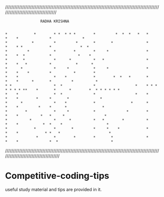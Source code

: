 ////////////////////////////////////////////////////////////////////////////////////////////////////////////////////////////////////


                    RADHA KRISHNA                       

     
    *            *        * *  * * *        *         *  *  *   *   *              *    *              *              *
    *           *         *         *       *       *               *              *    * *            *             *  *
    *         *           *        *        *     *                 *              *    *  *           *            *    * 
    *       *             *      *          *   *                   *              *    *   *          *           *      *
    *      *              *     *           *     *                 *              *    *    *         *          *        *
    *    *                *    *            *        *  *   *       *              *    *      *       *         *          *
    * *                   *  *              *                  *    * * * * * * * **    *       *      *        *  * * * * * *
    *    *                *  *              *                  *    *              *    *        *     *       *              *
    *      *              *    *            *                *      *              *    *         *    *      *                *
    *        *            *     *           *              *        *              *    *          *   *     *                  *
    *          *          *      *          *   *        *          *              *    *           *  *    *                    *
    *            *        *       *         *     *    *            *              *    *            * *   *                      *
    *             *       *        *        *       *               *              *    *              *  *                        *
  
  
////////////////////////////////////////////////////////////////////////////////////////////////////////////////////////////////////// 



# Competitive-coding-tips
useful study material and tips are provided in it.
